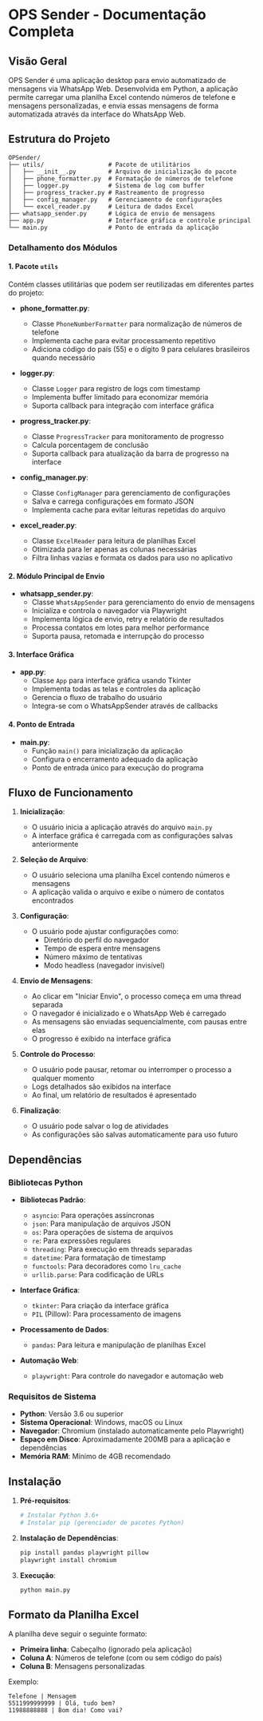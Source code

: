 # OPS Sender - Documentação Completa

## Visão Geral

OPS Sender é uma aplicação desktop para envio automatizado de mensagens via WhatsApp Web. Desenvolvida em Python, a aplicação permite carregar uma planilha Excel contendo números de telefone e mensagens personalizadas, e envia essas mensagens de forma automatizada através da interface do WhatsApp Web.

## Estrutura do Projeto

```
OPSender/
├── utils/                  # Pacote de utilitários
│   ├── __init__.py         # Arquivo de inicialização do pacote
│   ├── phone_formatter.py  # Formatação de números de telefone
│   ├── logger.py           # Sistema de log com buffer
│   ├── progress_tracker.py # Rastreamento de progresso
│   ├── config_manager.py   # Gerenciamento de configurações
│   └── excel_reader.py     # Leitura de dados Excel
├── whatsapp_sender.py      # Lógica de envio de mensagens
├── app.py                  # Interface gráfica e controle principal
└── main.py                 # Ponto de entrada da aplicação
```

### Detalhamento dos Módulos

#### 1. Pacote `utils`

Contém classes utilitárias que podem ser reutilizadas em diferentes partes do projeto:

- **phone_formatter.py**: 
  - Classe `PhoneNumberFormatter` para normalização de números de telefone
  - Implementa cache para evitar processamento repetitivo
  - Adiciona código do país (55) e o dígito 9 para celulares brasileiros quando necessário

- **logger.py**: 
  - Classe `Logger` para registro de logs com timestamp
  - Implementa buffer limitado para economizar memória
  - Suporta callback para integração com interface gráfica

- **progress_tracker.py**: 
  - Classe `ProgressTracker` para monitoramento de progresso
  - Calcula porcentagem de conclusão
  - Suporta callback para atualização da barra de progresso na interface

- **config_manager.py**: 
  - Classe `ConfigManager` para gerenciamento de configurações
  - Salva e carrega configurações em formato JSON
  - Implementa cache para evitar leituras repetidas do arquivo

- **excel_reader.py**: 
  - Classe `ExcelReader` para leitura de planilhas Excel
  - Otimizada para ler apenas as colunas necessárias
  - Filtra linhas vazias e formata os dados para uso no aplicativo

#### 2. Módulo Principal de Envio

- **whatsapp_sender.py**: 
  - Classe `WhatsAppSender` para gerenciamento do envio de mensagens
  - Inicializa e controla o navegador via Playwright
  - Implementa lógica de envio, retry e relatório de resultados
  - Processa contatos em lotes para melhor performance
  - Suporta pausa, retomada e interrupção do processo

#### 3. Interface Gráfica

- **app.py**: 
  - Classe `App` para interface gráfica usando Tkinter
  - Implementa todas as telas e controles da aplicação
  - Gerencia o fluxo de trabalho do usuário
  - Integra-se com o WhatsAppSender através de callbacks

#### 4. Ponto de Entrada

- **main.py**: 
  - Função `main()` para inicialização da aplicação
  - Configura o encerramento adequado da aplicação
  - Ponto de entrada único para execução do programa

## Fluxo de Funcionamento

1. **Inicialização**:
   - O usuário inicia a aplicação através do arquivo `main.py`
   - A interface gráfica é carregada com as configurações salvas anteriormente

2. **Seleção de Arquivo**:
   - O usuário seleciona uma planilha Excel contendo números e mensagens
   - A aplicação valida o arquivo e exibe o número de contatos encontrados

3. **Configuração**:
   - O usuário pode ajustar configurações como:
     - Diretório do perfil do navegador
     - Tempo de espera entre mensagens
     - Número máximo de tentativas
     - Modo headless (navegador invisível)

4. **Envio de Mensagens**:
   - Ao clicar em "Iniciar Envio", o processo começa em uma thread separada
   - O navegador é inicializado e o WhatsApp Web é carregado
   - As mensagens são enviadas sequencialmente, com pausas entre elas
   - O progresso é exibido na interface gráfica

5. **Controle do Processo**:
   - O usuário pode pausar, retomar ou interromper o processo a qualquer momento
   - Logs detalhados são exibidos na interface
   - Ao final, um relatório de resultados é apresentado

6. **Finalização**:
   - O usuário pode salvar o log de atividades
   - As configurações são salvas automaticamente para uso futuro

## Dependências

### Bibliotecas Python

- **Bibliotecas Padrão**:
  - `asyncio`: Para operações assíncronas
  - `json`: Para manipulação de arquivos JSON
  - `os`: Para operações de sistema de arquivos
  - `re`: Para expressões regulares
  - `threading`: Para execução em threads separadas
  - `datetime`: Para formatação de timestamp
  - `functools`: Para decoradores como `lru_cache`
  - `urllib.parse`: Para codificação de URLs

- **Interface Gráfica**:
  - `tkinter`: Para criação da interface gráfica
  - `PIL` (Pillow): Para processamento de imagens

- **Processamento de Dados**:
  - `pandas`: Para leitura e manipulação de planilhas Excel

- **Automação Web**:
  - `playwright`: Para controle do navegador e automação web

### Requisitos de Sistema

- **Python**: Versão 3.6 ou superior
- **Sistema Operacional**: Windows, macOS ou Linux
- **Navegador**: Chromium (instalado automaticamente pelo Playwright)
- **Espaço em Disco**: Aproximadamente 200MB para a aplicação e dependências
- **Memória RAM**: Mínimo de 4GB recomendado

## Instalação

1. **Pré-requisitos**:
   ```bash
   # Instalar Python 3.6+
   # Instalar pip (gerenciador de pacotes Python)
   ```

2. **Instalação de Dependências**:
   ```bash
   pip install pandas playwright pillow
   playwright install chromium
   ```

3. **Execução**:
   ```bash
   python main.py
   ```

## Formato da Planilha Excel

A planilha deve seguir o seguinte formato:
- **Primeira linha**: Cabeçalho (ignorado pela aplicação)
- **Coluna A**: Números de telefone (com ou sem código do país)
- **Coluna B**: Mensagens personalizadas

Exemplo:
```
Telefone | Mensagem
5511999999999 | Olá, tudo bem?
11988888888 | Bom dia! Como vai?
```


